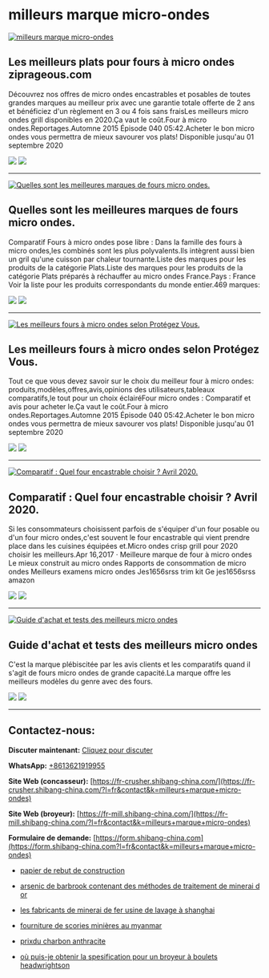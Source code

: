 # milleurs marque micro-ondes

<a href="https://swt.shibang-china.com/?l=fr&img&k=milleurs+marque+micro-ondes" target="_blank">![milleurs marque micro-ondes](http://static.shibang-china.com/all-800x300/1421.jpg)</a>

## Les meilleurs plats pour fours à micro ondes ziprageous.com
Découvrez nos offres de micro ondes encastrables et posables de toutes grandes marques au meilleur prix avec une garantie totale offerte de 2 ans et bénéficiez d'un règlement en 3 ou 4 fois sans fraisLes meilleurs micro ondes grill disponibles en 2020.Ça vaut le coût.Four à micro ondes.Reportages.Automne 2015 Épisode 040 05:42.Acheter le bon micro ondes vous permettra de mieux savourer vos plats! Disponible jusqu'au 01 septembre 2020


<a href="https://whatsapp.shibangsoft.com/WhatsApp.php" target="_blank" title="WhatsApp">![](http://static.shibang-china.com/icon/whatsapp.png)</a> <a href="https://swt.shibang-china.com/?l=fr&icon&k=milleurs+marque+micro-ondes" target="_blank">![](http://static.shibang-china.com/icon/chat-fr.png)</a>

---

<a href="https://swt.shibang-china.com/?l=fr&img&k=milleurs+marque+micro-ondes" target="_blank">![Quelles sont les meilleures marques de fours micro ondes.](http://static.shibang-china.com/all-800x300/1472.jpg)</a>

## Quelles sont les meilleures marques de fours micro ondes.
Comparatif Fours à micro ondes pose libre : Dans la famille des fours à micro ondes,les combinés sont les plus polyvalents.Ils intègrent aussi bien un gril qu'une cuisson par chaleur tournante.Liste des marques pour les produits de la catégorie Plats.Liste des marques pour les produits de la catégorie Plats préparés à réchauffer au micro ondes France.Pays : France Voir la liste pour les produits correspondants du monde entier.469 marques:


<a href="https://whatsapp.shibangsoft.com/WhatsApp.php" target="_blank" title="WhatsApp">![](http://static.shibang-china.com/icon/whatsapp.png)</a> <a href="https://swt.shibang-china.com/?l=fr&icon&k=milleurs+marque+micro-ondes" target="_blank">![](http://static.shibang-china.com/icon/chat-fr.png)</a>

---

<a href="https://swt.shibang-china.com/?l=fr&img&k=milleurs+marque+micro-ondes" target="_blank">![Les meilleurs fours à micro ondes selon Protégez Vous.](http://static.shibang-china.com/all-800x300/790.jpg)</a>

## Les meilleurs fours à micro ondes selon Protégez Vous.
Tout ce que vous devez savoir sur le choix du meilleur four à micro ondes: produits,modèles,offres,avis,opinions des utilisateurs,tableaux comparatifs,le tout pour un choix éclairéFour micro ondes : Comparatif et avis pour acheter le.Ça vaut le coût.Four à micro ondes.Reportages.Automne 2015 Épisode 040 05:42.Acheter le bon micro ondes vous permettra de mieux savourer vos plats! Disponible jusqu'au 01 septembre 2020


<a href="https://whatsapp.shibangsoft.com/WhatsApp.php" target="_blank" title="WhatsApp">![](http://static.shibang-china.com/icon/whatsapp.png)</a> <a href="https://swt.shibang-china.com/?l=fr&icon&k=milleurs+marque+micro-ondes" target="_blank">![](http://static.shibang-china.com/icon/chat-fr.png)</a>

---

<a href="https://swt.shibang-china.com/?l=fr&img&k=milleurs+marque+micro-ondes" target="_blank">![Comparatif : Quel four encastrable choisir ? Avril 2020.](http://static.shibang-china.com/all-800x300/719.jpg)</a>

## Comparatif : Quel four encastrable choisir ? Avril 2020.
Si les consommateurs choisissent parfois de s'équiper d'un four posable ou d'un four micro ondes,c'est souvent le four encastrable qui vient prendre place dans les cuisines équipées et.Micro ondes crisp grill pour 2020 choisir les meilleurs.Apr 16,2017 · Meilleure marque de four à micro ondes Le mieux construit au micro ondes Rapports de consommation de micro ondes Meilleurs examens micro ondes Jes1656srss trim kit Ge jes1656srss amazon


<a href="https://whatsapp.shibangsoft.com/WhatsApp.php" target="_blank" title="WhatsApp">![](http://static.shibang-china.com/icon/whatsapp.png)</a> <a href="https://swt.shibang-china.com/?l=fr&icon&k=milleurs+marque+micro-ondes" target="_blank">![](http://static.shibang-china.com/icon/chat-fr.png)</a>

---

<a href="https://swt.shibang-china.com/?l=fr&img&k=milleurs+marque+micro-ondes" target="_blank">![Guide d'achat et tests des meilleurs micro ondes](http://static.shibang-china.com/all-800x300/1113.jpg)</a>

## Guide d'achat et tests des meilleurs micro ondes
C'est la marque plébiscitée par les avis clients et les comparatifs quand il s'agit de fours micro ondes de grande capacité.La marque offre les meilleurs modèles du genre avec des fours.

<a href="https://whatsapp.shibangsoft.com/WhatsApp.php" target="_blank" title="WhatsApp">![](http://static.shibang-china.com/icon/whatsapp.png)</a> <a href="https://swt.shibang-china.com/?l=fr&icon&k=milleurs+marque+micro-ondes" target="_blank">![](http://static.shibang-china.com/icon/chat-fr.png)</a>

---
## Contactez-nous:

**Discuter maintenant:** [Cliquez pour discuter](https://swt.shibang-china.com?l=fr&contact&k=milleurs+marque+micro-ondes)

**WhatsApp:**  [+8613621919955](https://whatsapp.shibangsoft.com/WhatsApp.php)

**Site Web (concasseur):** [https://fr-crusher.shibang-china.com/](https://fr-crusher.shibang-china.com/?l=fr&contact&k=milleurs+marque+micro-ondes)

**Site Web (broyeur):** [https://fr-mill.shibang-china.com/](https://fr-mill.shibang-china.com/?l=fr&contact&k=milleurs+marque+micro-ondes)

**Formulaire de demande:** [https://form.shibang-china.com](https://form.shibang-china.com?l=fr&contact&k=milleurs+marque+micro-ondes)

* [papier de rebut de construction](../7/papier%20de%20rebut%20de%20construction.md)

* [arsenic de barbrook contenant des méthodes de traitement de minerai d or](../10/arsenic%20de%20barbrook%20contenant%20des%20m%C3%A9thodes%20de%20traitement%20de%20minerai%20d%20or.md)

* [les fabricants de minerai de fer usine de lavage à shanghai](../4/les%20fabricants%20de%20minerai%20de%20fer%20usine%20de%20lavage%20%C3%A0%20shanghai.md)

* [fourniture de scories minières au myanmar](../4/fourniture%20de%20scories%20mini%C3%A8res%20au%20myanmar.md)

* [prix ​​du charbon anthracite](../1/prix%20%E2%80%8B%E2%80%8Bdu%20charbon%20anthracite.md)

* [où puis-je obtenir la spesification pour un broyeur à boulets headwrightson](../2/o%C3%B9%20puis-je%20obtenir%20la%20spesification%20pour%20un%20broyeur%20%C3%A0%20boulets%20headwrightson.md)